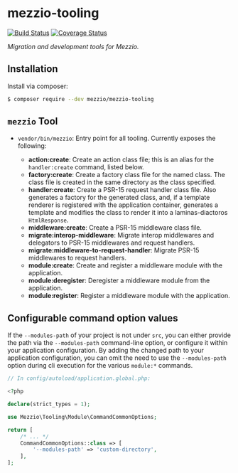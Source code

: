 # mezzio-tooling

[![Build Status](https://travis-ci.org/mezzio/mezzio-tooling.svg?branch=master)](https://travis-ci.org/mezzio/mezzio-tooling)
[![Coverage Status](https://coveralls.io/repos/github/mezzio/mezzio-tooling/badge.svg?branch=master)](https://coveralls.io/github/mezzio/mezzio-tooling?branch=master)

*Migration and development tools for Mezzio.*

## Installation

Install via composer:

```bash
$ composer require --dev mezzio/mezzio-tooling
```

## `mezzio` Tool

- `vendor/bin/mezzio`: Entry point for all tooling. Currently exposes the
  following:

  - **action:create**: Create an action class file; this is an alias for the
    `handler:create` command, listed below.
  - **factory:create**: Create a factory class file for the named class. The
    class file is created in the same directory as the class specified.
  - **handler:create**: Create a PSR-15 request handler class file. Also
    generates a factory for the generated class, and, if a template renderer is
    registered with the application container, generates a template and modifies
    the class to render it into a laminas-diactoros `HtmlResponse`.
  - **middleware:create**: Create a PSR-15 middleware class file.
  - **migrate:interop-middleware**: Migrate interop middlewares and delegators
    to PSR-15 middlewares and request handlers.
  - **migrate:middleware-to-request-handler**: Migrate PSR-15 middlewares to
    request handlers.
  - **module:create**: Create and register a middleware module with the
    application.
  - **module:deregister**: Deregister a middleware module from the application.
  - **module:register**: Register a middleware module with the application.

## Configurable command option values

If the `--modules-path` of your project is not under `src`, you can either
provide the path via the `--modules-path` command-line option, or configure it
within your application configuration. By adding the changed path to your
application configuration, you can omit the need to use the `--modules-path`
option during cli execution for the various `module:*` commands.

```php
// In config/autoload/application.global.php:

<?php

declare(strict_types = 1);

use Mezzio\Tooling\Module\CommandCommonOptions;

return [
    /* ... */
    CommandCommonOptions::class => [
        '--modules-path' => 'custom-directory',
    ],
];
```
